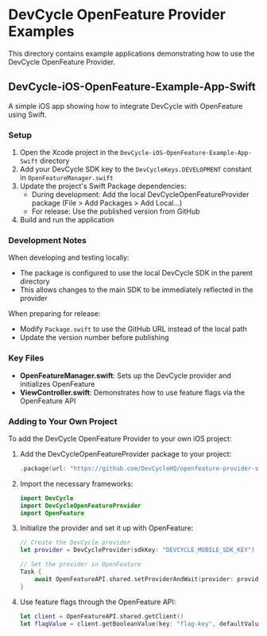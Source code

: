 # DevCycle OpenFeature Provider Examples

This directory contains example applications demonstrating how to use the DevCycle OpenFeature Provider.

## DevCycle-iOS-OpenFeature-Example-App-Swift

A simple iOS app showing how to integrate DevCycle with OpenFeature using Swift.

### Setup

1. Open the Xcode project in the `DevCycle-iOS-OpenFeature-Example-App-Swift` directory
2. Add your DevCycle SDK key to the `DevCycleKeys.DEVELOPMENT` constant in `OpenFeatureManager.swift`
3. Update the project's Swift Package dependencies:
   - During development: Add the local DevCycleOpenFeatureProvider package (File > Add Packages > Add Local...)
   - For release: Use the published version from GitHub
4. Build and run the application

### Development Notes

When developing and testing locally:
- The package is configured to use the local DevCycle SDK in the parent directory
- This allows changes to the main SDK to be immediately reflected in the provider

When preparing for release:
- Modify `Package.swift` to use the GitHub URL instead of the local path
- Update the version number before publishing

### Key Files

- **OpenFeatureManager.swift**: Sets up the DevCycle provider and initializes OpenFeature
- **ViewController.swift**: Demonstrates how to use feature flags via the OpenFeature API

### Adding to Your Own Project

To add the DevCycle OpenFeature Provider to your own iOS project:

1. Add the DevCycleOpenFeatureProvider package to your project:
   ```swift
   .package(url: "https://github.com/DevCycleHQ/openfeature-provider-swift.git", from: "1.0.0")
   ```

2. Import the necessary frameworks:
   ```swift
   import DevCycle
   import DevCycleOpenFeatureProvider
   import OpenFeature
   ```

3. Initialize the provider and set it up with OpenFeature:
   ```swift
   // Create the DevCycle provider
   let provider = DevCycleProvider(sdkKey: "DEVCYCLE_MOBILE_SDK_KEY")
   
   // Set the provider in OpenFeature
   Task {
       await OpenFeatureAPI.shared.setProviderAndWait(provider: provider)
   }
   ```

4. Use feature flags through the OpenFeature API:
   ```swift
   let client = OpenFeatureAPI.shared.getClient()
   let flagValue = client.getBooleanValue(key: "flag-key", defaultValue: false)
   ``` 